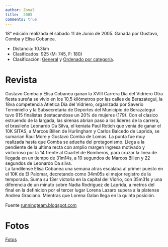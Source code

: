 ```yaml
---
author: Zona5
title:  2005
comments: true
---
```

18° edición realizada el sábado 11 de Junio de 2005. Ganada por Gustavo, Comba y Elisa Cobanea.

* Distancia: 10.3km
* Clasificados: 925 (M: 745, F: 180)
* Clasificación: [General](/clasificacion/2005/2005.html) y [Ordenado por categoría](/clasificacion/2005/2005cat.html).

# Revista

 Gustavo Comba y Elisa Cobanea ganan la XVIII Carrera Dia del Vidriero
    Otra fiesta sureña se vivio en los 10,5 kilómetros por las calles de Berazategui,  la 18va  competencia Atletica Día del Vidriero, organizada por Saverio Terminiello y la Subsecretaría de Deportes del Municipio de Berazategui tuvo 915 finalistas destacandose un 20% de mujeres (179). 
     Con el clasico estruendo de la largada, las sirenas abrian paso a los lideres de la carrera, el brasileño Leonardo Da Silva, el keniata Paul Rotich que venia de ganar el 10K SITAS, a Marcos Billen de Hurlingham y Carlos Balcedo de Laprida, se sumarian Raul More y Gustavo Comba de Lomas.   La punta fue muy realizada hasta que Comba se adueña del protagonismo. Llega a la pendiente de la ultima recta con amplio margen   Ingresa motivado y victorioso por la 14 frente al Cuartel de Bomberos, para cruzar la linea de llegada en un tiempo de 31m14s, a 10 segundos de Marcos Billen y 22 segundos de Leonardo Da silva.  
     La tandilense Elisa Cobanea una semana atras escalaba al primer puesto en el 10K de El Palomar, decretando como 34m05s el mejor registro de la temporada.   Suma su 13er victoria en la capital del Vidrio, con 35m31s y una diferencia de un minuto sobre Nadia Rodriguez de Laprida, a metros del final en la definicion por el tercer lugar Lorena Lazaro supera a la platense Andrea Graciano. Mientras que Lorena Galan llega en la quinta posición.
     
Fuente [runningteam.blogspot.com](http://runningteam.blogspot.com/2005/06/gustavo-comba-y-elisa-cobanea-ganan-la.html)

# Fotos
[Fotos](/2020/09/05/album2005.html)